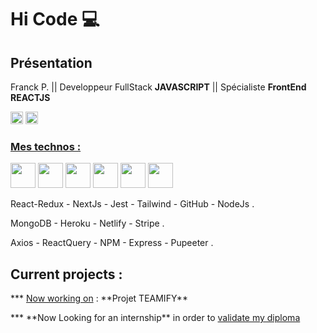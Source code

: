 # Hi Code 💻

## **Présentation**

Franck P. || Developpeur FullStack **JAVASCRIPT** || Spécialiste **FrontEnd REACTJS**

<img src="https://www.iim.fr/ecole-web/wp-content/uploads/2017/01/HTML5.jpg"  height="20"  > 
<img src="https://upload.wikimedia.org/wikipedia/commons/thumb/6/6a/JavaScript-logo.png/600px-JavaScript-logo.png"  width="20"  >

<h3 style="text-decoration: underline"> Mes technos : </h3>

<img src="https://ih1.redbubble.net/image.300211076.5701/st,small,507x507-pad,600x600,f8f8f8.u1.jpg"  width="40"  >

<img src="https://img.stackshare.io/service/7374/react-redux.png"  height="40"  >

<img src="https://res.cloudinary.com/escuela-frontend/image/upload/v1624399800/tags/nextjs.png"  height="40"  >

<img src="https://ih1.redbubble.net/image.404020083.1876/pp,504x498-pad,600x600,f8f8f8.u7.jpg"  height="40"  >

<img src="https://laravelnews.imgix.net/images/tailwindcss.png?ixlib=php-3.3.1"  height="40"  >

<img src="https://encrypted-tbn0.gstatic.com/images?q=tbn:ANd9GcS3uoxh_i09Kql4OVB5AjetPvijl-mxrxkTYpojSZnE1ktqBQPKiG67syvAYntqQO-_QhM&usqp=CAU"  height="40"  >

React-Redux - NextJs - Jest - Tailwind - GitHub - NodeJs .

MongoDB - Heroku - Netlify - Stripe .

Axios - ReactQuery - NPM - Express - Pupeeter .

## **Current projects** :

**\* <span style="text-decoration: underline "> Now working on</span> :
**Projet TEAMIFY\*\*

**\* **Now Looking for an internship\*\*
in order to <span style="text-decoration: underline "> validate my diploma </span>
